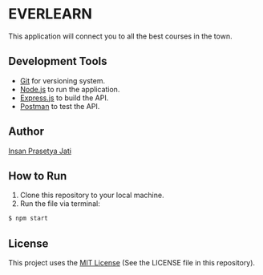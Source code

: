 # EVERLEARN
This application will connect you to all the best courses in the town.

## Development Tools
- [Git](https://git-scm.com/) for versioning system.
- [Node.js](https://nodejs.org/en/) to run the application.
- [Express.js](https://expressjs.com/) to build the API.
- [Postman](https://www.getpostman.com/) to test the API.

## Author
[Insan Prasetya Jati](https://github.com/insanjati)

## How to Run
1. Clone this repository to your local machine.
2. Run the file via terminal:
```sh
$ npm start
```

## License
This project uses the [MIT License](https://opensource.org/licenses/MIT) (See the LICENSE file in this repository).